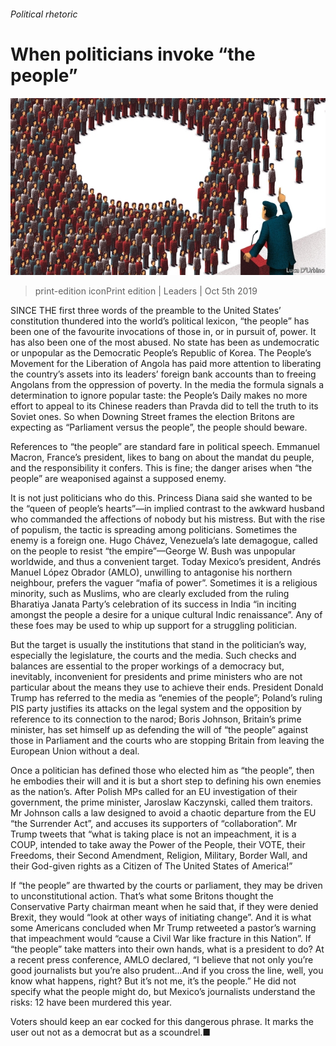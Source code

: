 ###### Political rhetoric

# When politicians invoke “the people” 

![image](images/20191005_LDD004_0.jpg) 

> print-edition iconPrint edition | Leaders | Oct 5th 2019 

SINCE THE first three words of the preamble to the United States’ constitution thundered into the world’s political lexicon, “the people” has been one of the favourite invocations of those in, or in pursuit of, power. It has also been one of the most abused. No state has been as undemocratic or unpopular as the Democratic People’s Republic of Korea. The People’s Movement for the Liberation of Angola has paid more attention to liberating the country’s assets into its leaders’ foreign bank accounts than to freeing Angolans from the oppression of poverty. In the media the formula signals a determination to ignore popular taste: the People’s Daily makes no more effort to appeal to its Chinese readers than Pravda did to tell the truth to its Soviet ones. So when Downing Street frames the election Britons are expecting as “Parliament versus the people”, the people should beware. 

References to “the people” are standard fare in political speech. Emmanuel Macron, France’s president, likes to bang on about the mandat du peuple, and the responsibility it confers. This is fine; the danger arises when “the people” are weaponised against a supposed enemy. 

It is not just politicians who do this. Princess Diana said she wanted to be the “queen of people’s hearts”—in implied contrast to the awkward husband who commanded the affections of nobody but his mistress. But with the rise of populism, the tactic is spreading among politicians. Sometimes the enemy is a foreign one. Hugo Chávez, Venezuela’s late demagogue, called on the people to resist “the empire”—George W. Bush was unpopular worldwide, and thus a convenient target. Today Mexico’s president, Andrés Manuel López Obrador (AMLO), unwilling to antagonise his northern neighbour, prefers the vaguer “mafia of power”. Sometimes it is a religious minority, such as Muslims, who are clearly excluded from the ruling Bharatiya Janata Party’s celebration of its success in India “in inciting amongst the people a desire for a unique cultural Indic renaissance”. Any of these foes may be used to whip up support for a struggling politician. 

But the target is usually the institutions that stand in the politician’s way, especially the legislature, the courts and the media. Such checks and balances are essential to the proper workings of a democracy but, inevitably, inconvenient for presidents and prime ministers who are not particular about the means they use to achieve their ends. President Donald Trump has referred to the media as “enemies of the people”; Poland’s ruling PIS party justifies its attacks on the legal system and the opposition by reference to its connection to the narod; Boris Johnson, Britain’s prime minister, has set himself up as defending the will of “the people” against those in Parliament and the courts who are stopping Britain from leaving the European Union without a deal. 

Once a politician has defined those who elected him as “the people”, then he embodies their will and it is but a short step to defining his own enemies as the nation’s. After Polish MPs called for an EU investigation of their government, the prime minister, Jaroslaw Kaczynski, called them traitors. Mr Johnson calls a law designed to avoid a chaotic departure from the EU “the Surrender Act”, and accuses its supporters of “collaboration”. Mr Trump tweets that “what is taking place is not an impeachment, it is a COUP, intended to take away the Power of the People, their VOTE, their Freedoms, their Second Amendment, Religion, Military, Border Wall, and their God-given rights as a Citizen of The United States of America!” 

 

If “the people” are thwarted by the courts or parliament, they may be driven to unconstitutional action. That’s what some Britons thought the Conservative Party chairman meant when he said that, if they were denied Brexit, they would “look at other ways of initiating change”. And it is what some Americans concluded when Mr Trump retweeted a pastor’s warning that impeachment would “cause a Civil War like fracture in this Nation”. If “the people” take matters into their own hands, what is a president to do? At a recent press conference, AMLO declared, “I believe that not only you’re good journalists but you’re also prudent...And if you cross the line, well, you know what happens, right? But it’s not me, it’s the people.” He did not specify what the people might do, but Mexico’s journalists understand the risks: 12 have been murdered this year. 

Voters should keep an ear cocked for this dangerous phrase. It marks the user out not as a democrat but as a scoundrel.■ 

